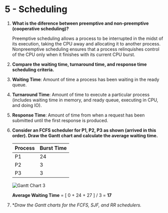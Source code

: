 # 5 - Scheduling

1. **What is the diference between preemptive and non-preemptive (cooperative scheduling)?**

    Preemptive scheduling allows a process to be interrupted in the midst of its execution, taking the CPU away and      allocating it to another process. Nonpreemptive scheduling ensures that a process relinquishes control of the CPU     only when it finishes with its current CPU burst.



2. **Compare the waiting time, turnaround time, and response time scheduling criteria.**

  1. **Waiting Time**: Amount of time a process has been waiting in the ready queue.
  2. **Turnaround Time**: Amount of time to execute a particular process (includes waiting time in memory, and ready queue, executing in CPU, and doing IO).
  3. **Response Time**: Amount of time from when a request has been submitted until the first response is produced.



3. **Consider an FCFS scheduler for P1, P2, P3 as shown (arrived in this order). Draw the Gantt chart and calculate the average waiting time.**

    | Process | Burst Time |
    | ------- | ---------- |
    | P1      | 24         |
    | P2      | 3          |
    | P3      | 3          |
    
    ![Gantt Chart 3](http://i.imgur.com/7ySuPae.png)
    
    **Average Waiting Time** = [ 0 + 24 + 27 ] / 3 = **17**
    

4. **Draw the Gantt charts for the FCFS, SJF, and RR schedulers.*

